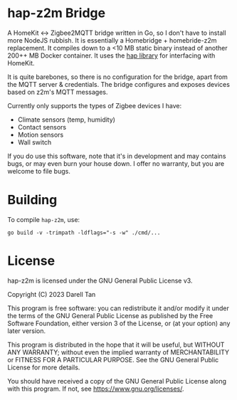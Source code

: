 hap-z2m Bridge
===============

A HomeKit <-> Zigbee2MQTT bridge written in Go, so I don't have to install more NodeJS rubbish.
It is essentially a Homebridge + homebride-z2m replacement.
It compiles down to a <10 MB static binary instead of another 200++ MB Docker container.
It uses the [hap library](https://github.com/brutella/hap) for interfacing with HomeKit.

It is quite barebones, so there is no configuration for the bridge, apart from the MQTT server & credentials.
The bridge configures and exposes devices based on z2m's MQTT messages.

Currently only supports the types of Zigbee devices I have:

- Climate sensors (temp, humidity)
- Contact sensors
- Motion sensors
- Wall switch

If you do use this software, note that it's in development and may contains bugs,
or may even burn your house down. I offer no warranty, but you are welcome to file bugs.


Building
=========

To compile `hap-z2m`, use:

    go build -v -trimpath -ldflags="-s -w" ./cmd/...

License
========

hap-z2m is licensed under the GNU General Public License v3.

Copyright (C) 2023 Darell Tan

This program is free software: you can redistribute it and/or modify it under
the terms of the GNU General Public License as published by the Free Software
Foundation, either version 3 of the License, or (at your option) any later
version.

This program is distributed in the hope that it will be useful, but WITHOUT ANY
WARRANTY; without even the implied warranty of MERCHANTABILITY or FITNESS FOR A
PARTICULAR PURPOSE. See the GNU General Public License for more details.

You should have received a copy of the GNU General Public License along with
this program. If not, see <https://www.gnu.org/licenses/>.


